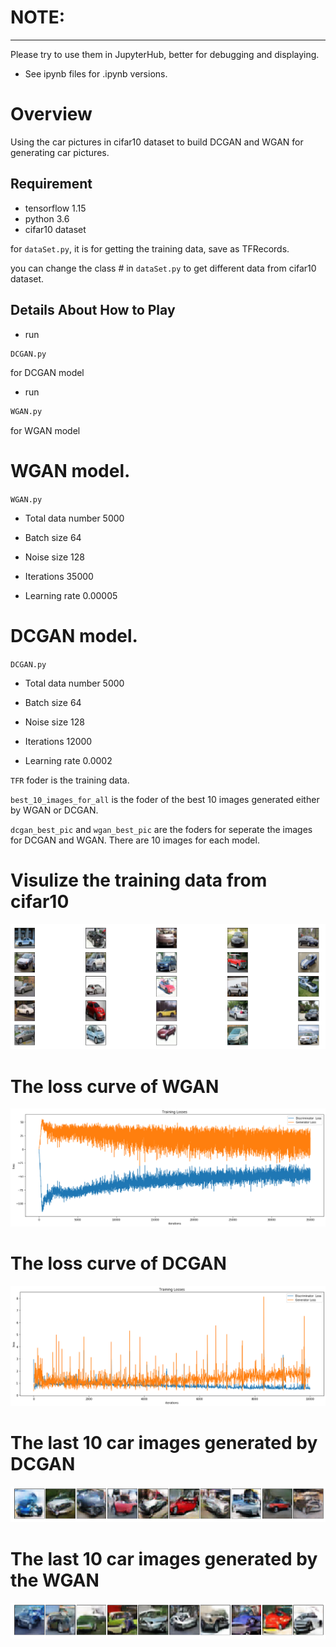 # NOTE:
---
Please try to use them in JupyterHub, better for debugging and displaying.
* See ipynb files for .ipynb versions.

# Overview

Using the car pictures in cifar10 dataset to build DCGAN and WGAN for generating car pictures.

[//]: # (Image References)

[image1]: ./pictures/carcifardata.png

[image2]: ./pictures/loss_wgan.png

[image3]: ./pictures/loss_dcgan.png

[image4]: ./pictures/dcgan_last.png

[image5]: ./pictures/wgan_last.png

## Requirement

* tensorflow 1.15
* python 3.6 
* cifar10 dataset

for `dataSet.py`, it is for getting the training data, save as TFRecords.

you can change the class # in `dataSet.py` to get different data from cifar10 dataset.

## Details About How to Play

* run

```sh
DCGAN.py
```
for DCGAN model


* run

```sh
WGAN.py
```
for WGAN model

# WGAN model.

`WGAN.py`

* Total data number 	5000

* Batch size	64

* Noise size	128

* Iterations	35000

* Learning rate	0.00005



# DCGAN model.

`DCGAN.py`

* Total data number 	5000

* Batch size	64

* Noise size	128

* Iterations	12000

* Learning rate	0.0002

 `TFR` foder is the training data.

`best_10_images_for_all` is the foder of the best 10 images generated either by WGAN or DCGAN.

`dcgan_best_pic` and `wgan_best_pic` are the foders for seperate the images for DCGAN and WGAN. There are 10 images for each model.

# Visulize the training data from cifar10

![alt text][image1]

# The loss curve of WGAN

![alt text][image2]

# The loss curve of DCGAN 

![alt text][image3]

# The last 10 car images generated by DCGAN

![alt text][image4]

# The last 10 car images generated by the WGAN

![alt text][image5]

